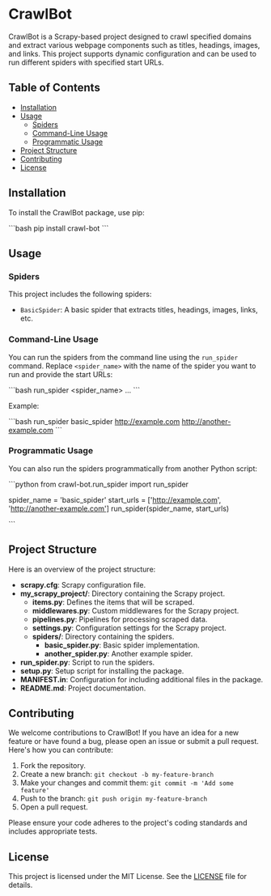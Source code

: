 # CrawlBot

CrawlBot is a Scrapy-based project designed to crawl specified domains and extract various webpage components such as titles, headings, images, and links. This project supports dynamic configuration and can be used to run different spiders with specified start URLs.

## Table of Contents

- [Installation](#installation)
- [Usage](#usage)
  - [Spiders](#spiders)
  - [Command-Line Usage](#command-line-usage)
  - [Programmatic Usage](#programmatic-usage)
- [Project Structure](#project-structure)
- [Contributing](#contributing)
- [License](#license)

## Installation

To install the CrawlBot package, use pip:

\```bash
pip install crawl-bot
\```

## Usage

### Spiders

This project includes the following spiders:

- `BasicSpider`: A basic spider that extracts titles, headings, images, links, etc.

### Command-Line Usage

You can run the spiders from the command line using the `run_spider` command. Replace `<spider_name>` with the name of the spider you want to run and provide the start URLs:

\```bash
run_spider <spider_name> <url1> <url2> ... <urlN>
\```

Example:

\```bash
run_spider basic_spider http://example.com http://another-example.com
\```

### Programmatic Usage

You can also run the spiders programmatically from another Python script:

\```python
from crawl-bot.run_spider import run_spider

spider_name = 'basic_spider'
start_urls = ['http://example.com', 'http://another-example.com']
run_spider(spider_name, start_urls)

\```

## Project Structure

Here is an overview of the project structure:

- **scrapy.cfg**: Scrapy configuration file.
- **my_scrapy_project/**: Directory containing the Scrapy project.
  - **items.py**: Defines the items that will be scraped.
  - **middlewares.py**: Custom middlewares for the Scrapy project.
  - **pipelines.py**: Pipelines for processing scraped data.
  - **settings.py**: Configuration settings for the Scrapy project.
  - **spiders/**: Directory containing the spiders.
    - **basic_spider.py**: Basic spider implementation.
    - **another_spider.py**: Another example spider.
- **run_spider.py**: Script to run the spiders.
- **setup.py**: Setup script for installing the package.
- **MANIFEST.in**: Configuration for including additional files in the package.
- **README.md**: Project documentation.

## Contributing

We welcome contributions to CrawlBot! If you have an idea for a new feature or have found a bug, please open an issue or submit a pull request. Here's how you can contribute:

1. Fork the repository.
2. Create a new branch: `git checkout -b my-feature-branch`
3. Make your changes and commit them: `git commit -m 'Add some feature'`
4. Push to the branch: `git push origin my-feature-branch`
5. Open a pull request.

Please ensure your code adheres to the project's coding standards and includes appropriate tests.

## License

This project is licensed under the MIT License. See the [LICENSE](LICENSE) file for details.
